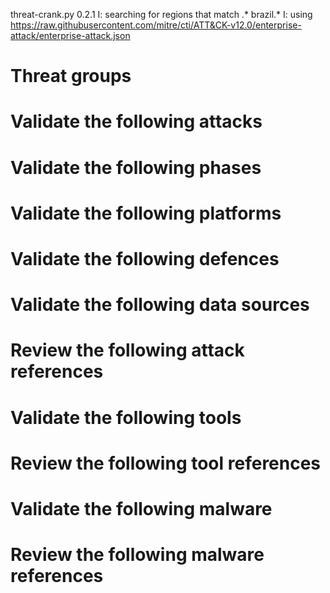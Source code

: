 threat-crank.py 0.2.1
I: searching for regions that match .* brazil.*
I: using https://raw.githubusercontent.com/mitre/cti/ATT&CK-v12.0/enterprise-attack/enterprise-attack.json
# Threat groups


# Validate the following attacks


# Validate the following phases


# Validate the following platforms


# Validate the following defences


# Validate the following data sources


# Review the following attack references


# Validate the following tools


# Review the following tool references


# Validate the following malware


# Review the following malware references



